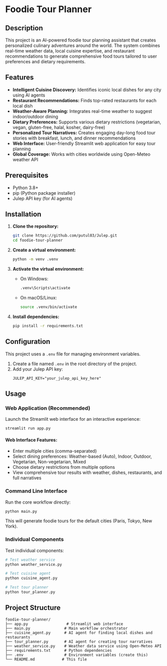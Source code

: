 # Foodie Tour Planner

## Description
This project is an AI-powered foodie tour planning assistant that creates personalized culinary adventures around the world. The system combines real-time weather data, local cuisine expertise, and restaurant recommendations to generate comprehensive food tours tailored to user preferences and dietary requirements.

## Features
* **Intelligent Cuisine Discovery:** Identifies iconic local dishes for any city using AI agents
* **Restaurant Recommendations:** Finds top-rated restaurants for each local dish
* **Weather-Aware Planning:** Integrates real-time weather to suggest indoor/outdoor dining
* **Dietary Preferences:** Supports various dietary restrictions (vegetarian, vegan, gluten-free, halal, kosher, dairy-free)
* **Personalized Tour Narratives:** Creates engaging day-long food tour stories with breakfast, lunch, and dinner recommendations
* **Web Interface:** User-friendly Streamlit web application for easy tour planning
* **Global Coverage:** Works with cities worldwide using Open-Meteo weather API

## Prerequisites
* Python 3.8+
* pip (Python package installer)
* Julep API key (for AI agents)

## Installation

1. **Clone the repository:**
   ```bash
   git clone https://github.com/putul03/Julep.git
   cd foodie-tour-planner
   ```

2. **Create a virtual environment:**
   ```bash
   python -m venv .venv
   ```

3. **Activate the virtual environment:**
   * On Windows:
     ```bash
     .venv\Scripts\activate
     ```
   * On macOS/Linux:
     ```bash
     source .venv/bin/activate
     ```

4. **Install dependencies:**
   ```bash
   pip install -r requirements.txt
   ```

## Configuration

This project uses a `.env` file for managing environment variables.

1. Create a file named `.env` in the root directory of the project.
2. Add your Julep API key:
   ```env
   JULEP_API_KEY="your_julep_api_key_here"
   ```

## Usage

### Web Application (Recommended)

Launch the Streamlit web interface for an interactive experience:

```bash
streamlit run app.py
```

#### Web Interface Features:
* Enter multiple cities (comma-separated)
* Select dining preferences: Weather-based (Auto), Indoor, Outdoor, Vegetarian, Non-vegetarian, Mixed
* Choose dietary restrictions from multiple options
* View comprehensive tour results with weather, dishes, restaurants, and full narratives

### Command Line Interface

Run the core workflow directly:

```bash
python main.py
```

This will generate foodie tours for the default cities (Paris, Tokyo, New York).

### Individual Components

Test individual components:

```bash
# Test weather service
python weather_service.py

# Test cuisine agent
python cuisine_agent.py

# Test tour planner
python tour_planner.py
```

## Project Structure

```
foodie-tour-planner/
├── app.py                 # Streamlit web interface
├── main.py               # Main workflow orchestrator
├── cuisine_agent.py      # AI agent for finding local dishes and restaurants
├── tour_planner.py       # AI agent for creating tour narratives
├── weather_service.py    # Weather data service using Open-Meteo API
├── requirements.txt      # Python dependencies
├── .env                  # Environment variables (create this)
└── README.md            # This file
```
